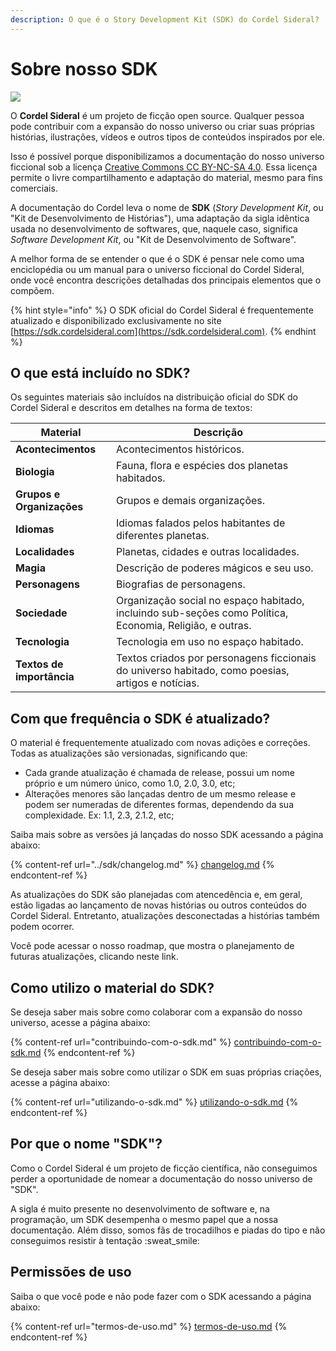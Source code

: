 ```yaml
---
description: O que é o Story Development Kit (SDK) do Cordel Sideral?
---
```


# Sobre nosso SDK

![](<../.gitbook/assets/cs\_02 (1).jpg>)

O **Cordel Sideral** é um projeto de ficção open source. Qualquer pessoa pode contribuir com a expansão do nosso universo ou criar suas próprias histórias, ilustrações, vídeos e outros tipos de conteúdos inspirados por ele.

Isso é possível porque disponibilizamos a documentação do nosso universo ficcional sob a licença [Creative Commons CC BY-NC-SA 4.0](termos-de-uso.md). Essa licença permite o livre compartilhamento e adaptação do material, mesmo para fins comerciais.

A documentação do Cordel leva o nome de **SDK** (_Story Development Kit_, ou "Kit de Desenvolvimento de Histórias"), uma adaptação da sigla idêntica usada no desenvolvimento de softwares, que, naquele caso, significa _Software Development Kit_, ou "Kit de Desenvolvimento de Software".

A melhor forma de se entender o que é o SDK é pensar nele como uma enciclopédia ou um manual para o universo ficcional do Cordel Sideral, onde você encontra descrições detalhadas dos principais elementos que o compõem.

{% hint style="info" %}
O SDK oficial do Cordel Sideral é frequentemente atualizado e disponibilizado exclusivamente no site [https://sdk.cordelsideral.com](https://sdk.cordelsideral.com).
{% endhint %}

## O que está incluído no SDK?

Os seguintes materiais são incluídos na distribuição oficial do SDK do Cordel Sideral e descritos em detalhes na forma de textos:

| Material                  | Descrição                                                                                                |
| ------------------------- | -------------------------------------------------------------------------------------------------------- |
| **Acontecimentos**        | Acontecimentos históricos.                                                                               |
| **Biologia**              | Fauna, flora e espécies dos planetas habitados.                                                          |
| **Grupos e Organizações** | Grupos e demais organizações.                                                                            |
| **Idiomas**               | Idiomas falados pelos habitantes de diferentes planetas.                                                 |
| **Localidades**           | Planetas, cidades e outras localidades.                                                                  |
| **Magia**                 | Descrição de poderes mágicos e seu uso.                                                                  |
| **Personagens**           | Biografias de personagens.                                                                               |
| **Sociedade**             | Organização social no espaço habitado, incluindo sub-seções como Política, Economia, Religião, e outras. |
| **Tecnologia**            | Tecnologia em uso no espaço habitado.                                                                    |
| **Textos de importância** | Textos criados por personagens ficcionais do universo habitado, como poesias, artigos e notícias.        |

## Com que frequência o SDK é atualizado?

O material é frequentemente atualizado com novas adições e correções. Todas as atualizações são versionadas, significando que:

* Cada grande atualização é chamada de release, possui um nome próprio e um número único, como 1.0, 2.0, 3.0, etc;
* Alterações menores são lançadas dentro de um mesmo release e podem ser numeradas de diferentes formas, dependendo da sua complexidade. Ex: 1.1, 2.3, 2.1.2, etc;

Saiba mais sobre as versões já lançadas do nosso SDK acessando a página abaixo:

{% content-ref url="../sdk/changelog.md" %}
[changelog.md](../sdk/changelog.md)
{% endcontent-ref %}

As atualizações do SDK são planejadas com atencedência e, em geral, estão ligadas ao lançamento de novas histórias ou outros conteúdos do Cordel Sideral. Entretanto, atualizações desconectadas a histórias também podem ocorrer.

Você pode acessar o nosso roadmap, que mostra o planejamento de futuras atualizações, clicando neste link.

## Como utilizo o material do SDK?

Se deseja saber mais sobre como colaborar com a expansão do nosso universo, acesse a página abaixo:

{% content-ref url="contribuindo-com-o-sdk.md" %}
[contribuindo-com-o-sdk.md](contribuindo-com-o-sdk.md)
{% endcontent-ref %}

Se deseja saber mais sobre como utilizar o SDK em suas próprias criações, acesse a página abaixo:

{% content-ref url="utilizando-o-sdk.md" %}
[utilizando-o-sdk.md](utilizando-o-sdk.md)
{% endcontent-ref %}

## Por que o nome "SDK"?

Como o Cordel Sideral é um projeto de ficção científica, não conseguimos perder a oportunidade de nomear a documentação do nosso universo de "SDK".

A sigla é muito presente no desenvolvimento de software e, na programação, um SDK desempenha o mesmo papel que a nossa documentação. Além disso, somos fãs de trocadilhos e piadas do tipo e não conseguimos resistir à tentação :sweat\_smile:

## Permissões de uso

Saiba o que você pode e não pode fazer com o SDK acessando a página abaixo:

{% content-ref url="termos-de-uso.md" %}
[termos-de-uso.md](termos-de-uso.md)
{% endcontent-ref %}
